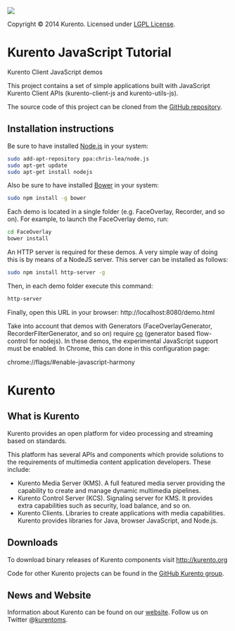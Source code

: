 [![][KurentoImage]][website]

Copyright © 2014 Kurento. Licensed under [LGPL License].

Kurento JavaScript Tutorial
===========================
Kurento Client JavaScript demos

This project contains a set of simple applications built with JavaScript
Kurento Client APIs (kurento-client-js and kurento-utils-js).

The source code of this project can be cloned from the [GitHub repository].

Installation instructions
-------------------------

Be sure to have installed [Node.js] in your system:

```bash
sudo add-apt-repository ppa:chris-lea/node.js
sudo apt-get update
sudo apt-get install nodejs
```
Also be sure to have installed [Bower] in your system:

```bash
sudo npm install -g bower
```

Each demo is located in a single folder (e.g. FaceOverlay, Recorder, and so
on). For example, to launch the FaceOverlay demo, run:

```bash
cd FaceOverlay
bower install
```

An HTTP server is required for these demos. A very simple way of doing this is by
means of a NodeJS server. This server can be installed as follows:

```bash
sudo npm install http-server -g
```

Then, in each demo folder execute this command:

```bash
http-server
```

Finally, open this URL in your browser: http://localhost:8080/demo.html

Take into account that demos with Generators (FaceOverlayGenerator,
RecorderFilterGenerator, and so on) require [co] (generator based
flow-control for nodejs). In these demos, the experimental JavaScript
support must be enabled. In Chrome, this can done in this configuration page:

chrome://flags/#enable-javascript-harmony


Kurento
=======

What is Kurento
---------------
Kurento provides an open platform for video processing and streaming based on
standards.

This platform has several APIs and components which provide solutions to the
requirements of multimedia content application developers. These include:

  * Kurento Media Server (KMS). A full featured media server providing
    the capability to create and manage dynamic multimedia pipelines.
  * Kurento Control Server (KCS). Signaling server for KMS. It provides
    extra capabilities such as security, load balance, and so on.
  * Kurento Clients. Libraries to create applications with media
    capabilities. Kurento provides libraries for Java, browser JavaScript,
    and Node.js.

Downloads
---------
To download binary releases of Kurento components visit http://kurento.org

Code for other Kurento projects can be found in the [GitHub Kurento group].

News and Website
----------------
Information about Kurento can be found on our [website].
Follow us on Twitter @[kurentoms].

[Bower]: http://bower.io
[co]: https://github.com/visionmedia/co
[GitHub Kurento group]: https://github.com/kurento
[GitHub repository]: https://github.com/Kurento/kurento-tutorial-js
[KurentoImage]: https://secure.gravatar.com/avatar/21a2a12c56b2a91c8918d5779f1778bf?s=120
[kurentoms]: http://twitter.com/kurentoms
[LGPL License]: http://www.gnu.org/licenses/lgpl-2.1.html
[Node.js]: http://nodejs.org/
[website]: http://kurento.org
